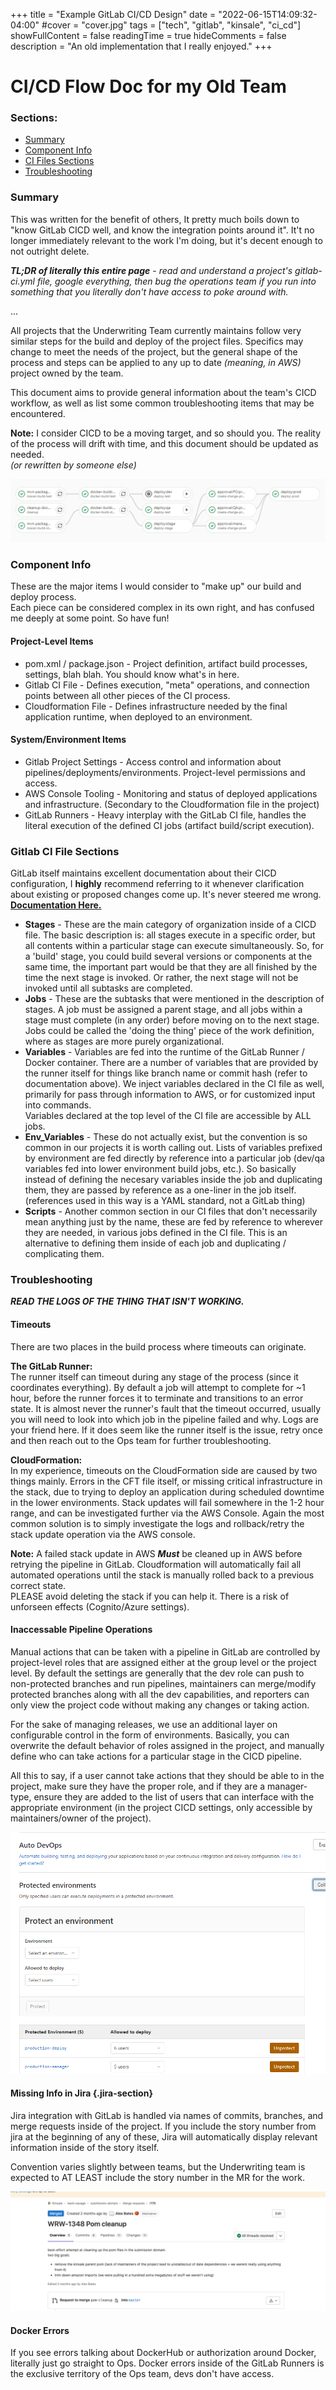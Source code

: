 +++
title = "Example GitLab CI/CD Design"
date = "2022-06-15T14:09:32-04:00"
#cover = "cover.jpg"
tags = ["tech", "gitlab", "kinsale", "ci_cd"]
showFullContent = false
readingTime = true
hideComments = false
description = "An old implementation that I really enjoyed."
+++



# CI/CD Flow Doc for my Old Team

### Sections:
- [Summary](#summary)
- [Component Info](#component-info)
- [CI Files Sections](#gitlab-ci-file-sections)
- [Troubleshooting](#troubleshooting)

### Summary

This was written for the benefit of others, It pretty much boils down to "know GitLab CICD well, and know the integration points around it".
It't no longer immediately relevant to the work I'm doing, but it's decent enough to not outright delete.

***TL;DR of literally this entire page*** - 
_read and understand a project's gitlab-ci.yml file, google everything, 
then bug the operations team if you run into something that you literally don't have access to poke around with._

...

All projects that the Underwriting Team currently maintains follow very similar steps for the build and deploy of the 
project files. Specifics may change to meet the needs of the project, but the general shape of the process and steps 
can be applied to any up to date _(meaning, in AWS)_ project owned by the team. 

This document aims to provide general information about the team's CICD workflow, 
as well as list some common troubleshooting items that may be encountered.

**Note:** I consider CICD to be a moving target, and so should you. 
The reality of the process will drift with time, and this document should be updated as needed.  
*(or rewritten by someone else)*

![gitlab pipeline](pipeline-diagram.png)

### Component Info

These are the major items I would consider to "make up" our build and deploy process.   
Each piece can be considered complex in its own right, and has confused me deeply at some point. So have fun! 

#### Project-Level Items
- pom.xml / package.json - Project definition, artifact build processes, settings, blah blah. You should know what's in here. 
- Gitlab CI File - Defines execution, "meta" operations, and connection points between all other pieces of the CI process. 
- Cloudformation File - Defines infrastructure needed by the final application runtime, when deployed to an environment. 

#### System/Environment Items
- Gitlab Project Settings - Access control and information about pipelines/deployments/environments. Project-level permissions and access.
- AWS Console Tooling - Monitoring and status of deployed applications and infrastructure. (Secondary to the Cloudformation file in the project)
- GitLab Runners - Heavy interplay with the GitLab CI file, handles the literal execution of the defined CI jobs (artifact build/script execution).

### Gitlab CI File Sections
GitLab itself maintains excellent documentation about their CICD configuration, I **highly** recommend referring to it 
whenever clarification about existing or proposed changes come up. It's never steered me wrong. [**Documentation Here.**](https://docs.gitlab.com/ee/ci/README.html)

- **Stages** -        These are the main category of organization inside of a CICD file. 
                      The basic description is: all stages execute in a specific order, but all contents within a particular stage can execute simultaneously. 
                      So, for a 'build' stage, you could build several versions or components at the same time, the important part would be that they are all 
                      finished by the time the next stage is invoked. Or rather, the next stage will not be invoked until all subtasks are completed.
- **Jobs** -          These are the subtasks that were mentioned in the description of stages. A job must be assigned a parent stage, and all jobs within a stage must complete (in any order)
                      before moving on to the next stage. Jobs could be called the 'doing the thing' piece of the work definition, where as stages are more purely organizational.
- **Variables** -     Variables are fed into the runtime of the GitLab Runner / Docker container. There are a number of variables that are provided by the runner itself for things
                      like branch name or commit hash (refer to documentation above). We inject variables declared in the CI file as well, primarily for pass through information to AWS, or 
                      for customized input into commands.   
                      Variables declared at the top level of the CI file are accessible by ALL jobs.
- **Env_Variables** - These do not actually exist, but the convention is so common in our projects it is worth calling out. Lists of variables prefixed by environment are fed 
                      directly by reference into a particular job (dev/qa variables fed into lower environment build jobs, etc.).
                      So basically instead of defining the necesary variables inside the job and duplicating them, they are passed by reference as a one-liner in the job itself. 
                      (references used in this way is a YAML standard, not a GitLab thing)
- **Scripts** -       Another common section in our CI files that don't necessarily mean anything just by the name, 
                      these are fed by reference to wherever they are needed, in various jobs defined in the CI file.
                      This is an alternative to defining them inside of each job and duplicating / complicating them. 


### Troubleshooting
***READ THE LOGS OF THE THING THAT ISN'T WORKING.***

#### Timeouts
There are two places in the build process where timeouts can originate.   

**The GitLab Runner:**   
The runner itself can timeout during any stage of the process (since it coordinates everything). By default a job will attempt to complete for ~1 hour, before the runner 
forces it to terminate and transitions to an error state.
It is almost never the runner's fault that the timeout occurred, usually you will need to look into which job in the pipeline failed and why. 
Logs are your friend here. 
If it does seem like the runner itself is the issue, retry once and then reach out to the Ops team for further troubleshooting.

**CloudFormation:**  
In my experience, timeouts on the CloudFormation side are caused by two things mainly. Errors in the CFT file itself, or missing critical infrastructure in the stack, due to trying to 
deploy an application during scheduled downtime in the lower environments.
Stack updates will fail somewhere in the 1-2 hour range, and can be investigated further via the AWS Console. 
Again the most common solution is to simply investigate the logs and rollback/retry the stack update operation via the AWS console. 

**Note:** A failed stack update in AWS ***Must*** be cleaned up in AWS before retrying the pipeline in GitLab. 
Cloudformation will automatically fail all automated operations until the stack is manually rolled back to a previous correct state.  
PLEASE avoid deleting the stack if you can help it. There is a risk of unforseen effects (Cognito/Azure settings).

#### Inaccessable Pipeline Operations
Manual actions that can be taken with a pipeline in GitLab are controlled by project-level roles that are assigned either at the group level or the project level.
By default the settings are generally that the dev role can push to non-protected branches and run pipelines, maintainers can merge/modify protected branches along with 
all the dev capabilities, and reporters can only view the project code without making any changes or taking action. 

For the sake of managing releases, we use an additional layer on configurable control in the form of environments. Basically, you can overwrite the default behavior of 
roles assigned in the project, and manually define who can take actions for a particular stage in the CICD pipeline. 

All this to say, if a user cannot take actions that they should be able to in the project, make sure they have the proper role, and if they are a manager-type, 
ensure they are added to the list of users that can interface with the appropriate environment (in the project CICD settings, only accessible by maintainers/owner of the project).

![gitlab protected environments](gitlab-environments.png)

#### Missing Info in Jira {.jira-section}
Jira integration with GitLab is handled via names of commits, branches, and merge requests inside of the project. 
If you include the story number from jira at the beginning of any of these, Jira will automatically display relevant information inside of the story itself. 

Convention varies slightly between teams, but the Underwriting team is expected to AT LEAST include the story number in the MR for the work. 

![jira integration 1](jira-integration-1.png)

#### Docker Errors
If you see errors talking about DockerHub or authorization around Docker, literally just go straight to Ops. 
Docker errors inside of the GitLab Runners is the exclusive territory of the Ops team, devs don't have access.
